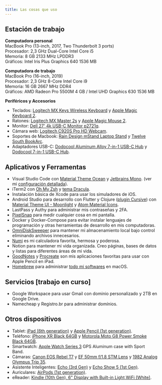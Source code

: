 ```yaml
---
title: Las cosas que uso
---
```


## Estación de trabajo

**Computadora personal**  
MacBook Pro (13-inch, 2017, Two Thunderbolt 3 ports)  
Procesador: 2,3 GHz Dual-Core Intel Core i5  
Memoria: 8 GB 2133 MHz LPDDR3  
Gráficos: Intel Iris Plus Graphics 640 1536 MB

**Computadora de trabajo**  
MacBook Pro (16-inch, 2019)  
Procesador: 2,3 GHz 8-Core Intel Core i9  
Memoria: 16 GB 2667 MHz DDR4  
Gráficos: AMD Radeon Pro 5500M 4 GB / Intel UHD Graphics 630 1536 MB

**Periféricos y Accesorios**

- Teclados: [Logitech MX Keys Wireless Keyboard](https://www.logitech.com/en-us/products/keyboards/mx-keys-wireless-keyboard.html) y [Apple Magic Keyboard 2](https://www.apple.com/shop/product/MK2A3LL/A/magic-keyboard-us-english).
- Ratones: [Logitech MX Master 2s](https://www.logitech.com/en-us/eol/mx-master-2s-mouse.910-005131.html) y [Apple Magic Mouse 2](https://www.apple.com/shop/product/MK2E3AM/A/magic-mouse).
- Monitor: [Dell 27' 4k USB-C Monitor p2721q](https://www.dell.com/en-us/shop/dell-27-4k-usb-c-monitor-p2721q/apd/210-axlt/monitors-monitor-accessories).
- Cámara web: [Logitech C920S Pro HD Webcam](https://www.logitech.com/en-us/products/webcams/c920s-pro-hd-webcam.960-001257.html).
- Soportes de Macbook: [Rain Design mStand Laptop Stand](https://www.raindesigninc.com/mstand.html) y [Twelve South BookArc](https://www.twelvesouth.com/products/bookarc-macbook).
- Adaptadores USB-C: [Dodocool Aluminum Alloy 7-in-1 USB-C Hub](https://www.dodocool.com/p-dc53gy-1.html) y [Dodocool 7-in-1 USB-C Hub](https://www.dodocool.com/p-dc30s.html).

## Aplicativos y Ferramentas

- Visual Studio Code con [Material Theme Ocean](https://marketplace.visualstudio.com/items?itemName=Equinusocio.vsc-material-theme) y [Jetbrains Mono](https://www.jetbrains.com/lp/mono/). (ver mi [configuración detallada](https://github.com/diegocosta/setup/tree/main/vscode)).
- iTerm2 con [Oh My Zsh](https://ohmyz.sh/) y [tema Dracula](https://draculatheme.com/iterm).
- Instalación básica de Xcode para usar los simuladores de iOS.
- Android Studio para desarrollo con Flutter y Clojure ([plugin Cursive](https://cursive-ide.com/)) con [Material Theme UI - Moonlight](https://plugins.jetbrains.com/plugin/8006-material-theme-ui) y [Atom Material Icons](https://plugins.jetbrains.com/plugin/10044-atom-material-icons).
- LastPass y Authy para administrar mis contraseñas y 2FA.
- [PixelSnap](https://getpixelsnap.com/) para medir cualquier cosa en mi pantalla.
- Docker y Docker-Compose para evitar instalar lenguajes de programación y otras herramientas de desarrollo en mis computadoras.
- [OmniDiskSweeper](https://www.omnigroup.com/more) para mantener mi almacenamiento local bajo control eliminando archivos innecesarios.
- [Numi](https://numi.app/) es mi calculadora favorita, hermosa y poderosa.
- Notion para mantener mi vida organizada. Creo páginas, bases de datos y listas para diferentes áreas de mi vida.
- [GoodNotes](https://apps.apple.com/br/app/goodnotes-5/id1444383602) y [Procreate](https://apps.apple.com/br/app/procreate/id425073498) son mis aplicaciones favoritas para usar con Apple Pencil en iPad.
- [Homebrew](https://brew.sh) para administrar [todo mi softwares](https://github.com/diegocosta/setup/blob/main/Brewfile) en macOS.

## Servicios [trabajo en curso]

- Google Workspace para usar Gmail con dominio personalizado y 2TB en Google Drive.
- Namecheap y Registro.br para administrar domínios.

## Otros dispositivos

- Tablet: [iPad (6th generation)](https://support.apple.com/kb/SP774?locale=pt_BR) y [Apple Pencil (1st generation)](https://www.apple.com/shop/product/MK0C2AM/A/apple-pencil-1st-generation).
- Teléfono: [iPhone XR Black 64GB](https://support.apple.com/kb/SP781?locale=pt_BR) y [Motorola Moto G8 Power Smoke Black 64GB](https://www.motorola.com/we/smartphones-moto-g-power-gen-8/p?skuId=113).
- Smartwatch: [Apple Watch Series 3](https://support.apple.com/kb/SP766?viewlocale=en_US&locale=pt_BR) GPS Aluminum case with Sport Band.
- Cámaras: [Canon EOS Rebel T7](https://www.usa.canon.com/internet/portal/us/home/products/details/cameras/eos-dslr-and-mirrorless-cameras/dslr/eos-rebel-t7-ef-s-18-55mm-is-ii-kit) y [EF 50mm f/1.8 STM Lens](https://www.usa.canon.com/internet/portal/us/home/products/details/lenses/ef/standard-medium-telephoto/ef-50mm-f-1-8-stm/ef-50mm-f1-8-stm) y [1982 Analog Olympus Trip 35](https://en.wikipedia.org/wiki/Olympus_Trip_35).
- Asistente Inteligentes: [Echo (3rd Gen)](https://www.amazon.com/all-new-Echo/dp/B07PBGN2WX?th=1) y [Echo Show 5 (1st Gen)](https://www.amazon.com/Introducing-Echo-Show-Compact-Charcoal/dp/B07HZLHPKP).
- Auriculares: [AirPods (1st generation)](https://support.apple.com/kb/SP750?locale=en_US).
- eReader: [Kindle (10th Gen), 6" Display with Built-in Light,WiFi (White)](https://www.amazon.com/dp/B07978J597?ref=MarsFS_KINDLE_kindle).
